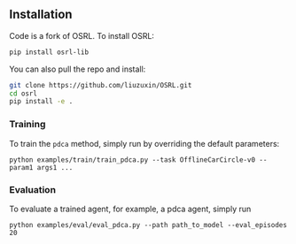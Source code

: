 ## Installation

Code is a fork of OSRL. To install OSRL:

```bash
pip install osrl-lib
```

You can also pull the repo and install:
```bash
git clone https://github.com/liuzuxin/OSRL.git
cd osrl
pip install -e .
```

### Training
To train the `pdca` method, simply run by overriding the default parameters:

```shell
python examples/train/train_pdca.py --task OfflineCarCircle-v0 --param1 args1 ...
```

### Evaluation
To evaluate a trained agent, for example, a pdca agent, simply run
```shell
python examples/eval/eval_pdca.py --path path_to_model --eval_episodes 20
```
